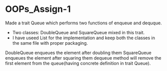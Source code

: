 # OOPs_Assign-1
Made a trait Queue which performs two functions of enqueue and dequque.
* Two classes: DoubleQueue and SquareQueue mixed in this trait.
* I have useed List for the implementation and keep both the classes in the same file with proper packaging.

DoubleQueue enqueues the element after doubling them
SquareQueue enqueues the element after squaring them
dequeue method will remove the first element from the queue(having concrete definition in trait Queue).
